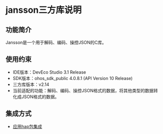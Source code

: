 # jansson三方库说明
## 功能简介
Jansson是一个用于解码、编码、操控JSON的C库。
## 使用约束
- IDE版本：DevEco Studio 3.1 Release
- SDK版本：ohos_sdk_public 4.0.8.1 (API Version 10 Release)
- 三方库版本：v2.14
- 当前适配的功能：解码、编码、操控JSON格式的数据，将其他类型的数据转化成JSON格式的数据。

## 集成方式
+ [应用hap包集成](docs/hap_ingtegrate.md)